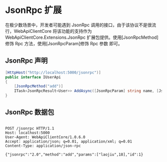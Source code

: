 # JsonRpc 扩展

在极少数场景中，开发者可能遇到 JsonRpc 调用的接口，由于该协议不是很流行，WebApiClientCore 将该功能的支持作为 WebApiClientCore.Extensions.JsonRpc 扩展包提供。使用[JsonRpcMethod]修饰 Rpc 方法，使用[JsonRpcParam]修饰 Rpc 参数
即可。

## JsonRpc 声明

```csharp
[HttpHost("http://localhost:5000/jsonrpc")]
public interface IUserApi
{
    [JsonRpcMethod("add")]
    ITask<JsonRpcResult<User>> AddAsync([JsonRpcParam] string name, [JsonRpcParam] int age, CancellationToken token = default);
}
```

## JsonRpc 数据包

```log

POST /jsonrpc HTTP/1.1
Host: localhost:5000
User-Agent: WebApiClientCore/1.0.6.0
Accept: application/json; q=0.01, application/xml; q=0.01
Content-Type: application/json-rpc

{"jsonrpc":"2.0","method":"add","params":["laojiu",18],"id":1}
```
